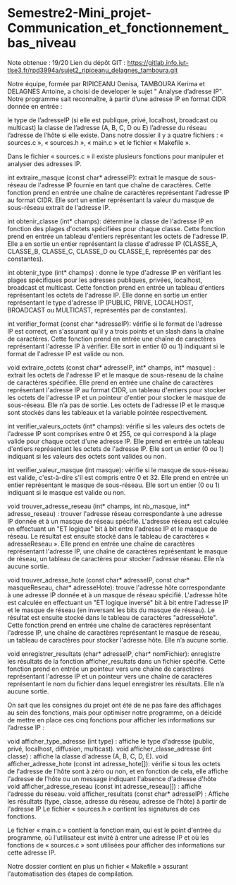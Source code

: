 # Semestre2-Mini_projet-Communication_et_fonctionnement_bas_niveau

Note obtenue : 19/20
Lien du dépôt GIT : https://gitlab.info.iut-tlse3.fr/rpd3994a/sujet2_ripiceanu_delagnes_tamboura.git

Notre équipe, formée par RIPICEANU Denisa, TAMBOURA Kerima et DELAGNES Antoine, a choisi de developer le sujet " Analyse d’adresse IP". Notre programme sait reconnaître, à partir d’une adresse IP en format CIDR donnée en entrée :

le type de l’adresseIP (si elle est publique, privé, localhost, broadcast ou multicast)
la classe de l’adresse (A, B, C, D ou E)
l’adresse du réseau
l’adresse de l’hôte si elle existe.
Dans notre dossier il y a quatre fichiers : « sources.c », « sources.h », « main.c » et le fichier « Makefile ».

Dans le fichier « sources.c » il existe plusieurs fonctions pour manipuler et analyser des adresses IP.

int extraire_masque (const char* adresseIP): extrait le masque de sous-réseau de l'adresse IP fournie en tant que chaîne de caractères.
Cette fonction prend en entrée une chaîne de caractères représentant l'adresse IP au format CIDR.
Elle sort un entier représentant la valeur du masque de sous-réseau extrait de l'adresse IP.

int obtenir_classe (int* champs): détermine la classe de l'adresse IP en fonction des plages d'octets spécifiées pour chaque classe.
Cette fonction prend en entrée un tableau d'entiers représentant les octets de l'adresse IP.
Elle a en sortie un entier représentant la classe d'adresse IP (CLASSE_A, CLASSE_B, CLASSE_C, CLASSE_D ou CLASSE_E, représentés par des constantes).

int obtenir_type (int* champs) : donne le type d'adresse IP en vérifiant les plages spécifiques pour les adresses publiques, privées, localhost, broadcast et multicast.
Cette fonction prend en entrée un tableau d'entiers représentant les octets de l'adresse IP.
Elle donne en sortie un entier représentant le type d'adresse IP (PUBLIC, PRIVE, LOCALHOST, BROADCAST ou MULTICAST, représentés par de constantes).

int verifier_format (const char *adresseIP): vérifie si le format de l'adresse IP est correct, en s'assurant qu'il y a trois points et un slash dans la chaîne de caractères.
Cette fonction prend en entrée une chaîne de caractères représentant l'adresse IP à vérifier.
Elle sort in entier (0 ou 1) indiquant si le format de l'adresse IP est valide ou non.

void extraire_octets (const char* adresseIP, int* champs, int* masque) : extrait les octets de l'adresse IP et le masque de sous-réseau de la chaîne de caractères spécifiée.
Elle prend en entrée une chaîne de caractères représentant l'adresse IP au format CIDR, un tableau d'entiers pour stocker les octets de l'adresse IP et un pointeur d'entier pour stocker le masque de sous-réseau.
Elle n’a pas de sortie. Les octets de l'adresse IP et le masque sont stockés dans les tableaux et la variable pointée respectivement.

int verifier_valeurs_octets (int* champs): vérifie si les valeurs des octets de l'adresse IP sont comprises entre 0 et 255, ce qui correspond à la plage valide pour chaque octet d'une adresse IP.
Elle prend en entrée un tableau d'entiers représentant les octets de l'adresse IP.
Elle sort un entier (0 ou 1) indiquant si les valeurs des octets sont valides ou non.

int verifier_valeur_masque (int masque): vérifie si le masque de sous-réseau est valide, c'est-à-dire s'il est compris entre 0 et 32.
Elle prend en entrée un entier représentant le masque de sous-réseau.
Elle sort un entier (0 ou 1) indiquant si le masque est valide ou non.

void trouver_adresse_reseau (int* champs, int nb_masque, int* adresse_reseau) : trouver l'adresse réseau correspondante à une adresse IP donnée et à un masque de réseau spécifié. L'adresse réseau est calculée en effectuant un "ET logique" bit à bit entre l'adresse IP et le masque de réseau. Le résultat est ensuite stocké dans le tableau de caractères « adresseReseau ».
Elle prend en entrée une chaîne de caractères représentant l'adresse IP, une chaîne de caractères représentant le masque de réseau, un tableau de caractères pour stocker l'adresse réseau.
Elle n’a aucune sortie.

void trouver_adresse_hote (const char* adresseIP, const char* masqueReseau, char* adresseHote): trouve l'adresse hôte correspondante à une adresse IP donnée et à un masque de réseau spécifié. L'adresse hôte est calculée en effectuant un "ET logique inversé" bit à bit entre l'adresse IP et le masque de réseau (en inversant les bits du masque de réseau). Le résultat est ensuite stocké dans le tableau de caractères "adresseHote".
Cette fonction prend en entrée une chaîne de caractères représentant l'adresse IP, une chaîne de caractères représentant le masque de réseau, un tableau de caractères pour stocker l'adresse hôte.
Elle n’a aucune sortie.

void enregistrer_resultats (char* adresseIP, char* nomFichier): enregistre les résultats de la fonction afficher_resultats dans un fichier spécifié.
Cette fonction prend en entrée un pointeur vers une chaîne de caractères représentant l'adresse IP et un pointeur vers une chaîne de caractères représentant le nom du fichier dans lequel enregistrer les résultats.
Elle n’a aucune sortie.

On sait que les consignes du projet ont été de ne pas faire des affichages au sein des fonctions, mais pour optimiser notre programme, on a déicidé de mettre en place ces cinq fonctions pour afficher les informations sur l’adresse IP :

void afficher_type_adresse (int type) : affiche le type d'adresse (public, privé, localhost, diffusion, multicast).
void afficher_classe_adresse (int classe) : affiche la classe d'adresse (A, B, C, D, E).
void afficher_adresse_hote (const int adresse_hote[]): vérifie si tous les octets de l'adresse de l'hôte sont à zéro ou non, et en fonction de cela, elle affiche l'adresse de l'hôte ou un message indiquant l'absence d'adresse d'hôte
void afficher_adresse_reseau (const int adresse_reseau[]) : affiche l'adresse du réseau.
void afficher_resultats (const char* adresseIP) : Affiche les résultats (type, classe, adresse du réseau, adresse de l'hôte) à partir de l'adresse IP
Le fichier « sources.h » contient les signatures de ces fonctions.

Le fichier « main.c » contient la fonction main, qui est le point d'entrée du programme, où l'utilisateur est invité à entrer une adresse IP et où les fonctions de « sources.c » sont utilisées pour afficher des informations sur cette adresse IP.

Notre dossier contient en plus un fichier « Makefile » assurant l'automatisation des étapes de compilation.
